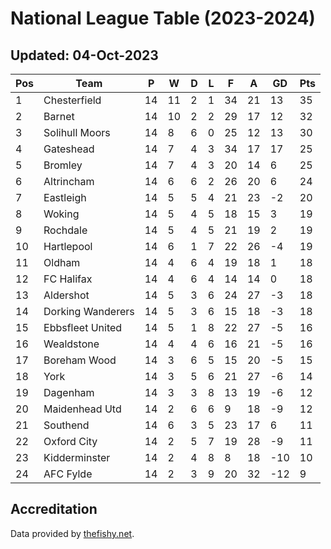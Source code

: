 # National League Table (2023-2024)
## Updated: 04-Oct-2023

| Pos | Team | P | W | D | L | F | A | GD | Pts |
| --- | --- | --- | --- | --- | --- | --- | --- | --- | --- |
| 1 | Chesterfield | 14 | 11 | 2 | 1 | 34 | 21 | 13 | 35 |
| 2 | Barnet | 14 | 10 | 2 | 2 | 29 | 17 | 12 | 32 |
| 3 | Solihull Moors | 14 | 8 | 6 | 0 | 25 | 12 | 13 | 30 |
| 4 | Gateshead | 14 | 7 | 4 | 3 | 34 | 17 | 17 | 25 |
| 5 | Bromley | 14 | 7 | 4 | 3 | 20 | 14 | 6 | 25 |
| 6 | Altrincham | 14 | 6 | 6 | 2 | 26 | 20 | 6 | 24 |
| 7 | Eastleigh | 14 | 5 | 5 | 4 | 21 | 23 | -2 | 20 |
| 8 | Woking | 14 | 5 | 4 | 5 | 18 | 15 | 3 | 19 |
| 9 | Rochdale | 14 | 5 | 4 | 5 | 21 | 19 | 2 | 19 |
| 10 | Hartlepool | 14 | 6 | 1 | 7 | 22 | 26 | -4 | 19 |
| 11 | Oldham | 14 | 4 | 6 | 4 | 19 | 18 | 1 | 18 |
| 12 | FC Halifax | 14 | 4 | 6 | 4 | 14 | 14 | 0 | 18 |
| 13 | Aldershot | 14 | 5 | 3 | 6 | 24 | 27 | -3 | 18 |
| 14 | Dorking Wanderers | 14 | 5 | 3 | 6 | 15 | 18 | -3 | 18 |
| 15 | Ebbsfleet United | 14 | 5 | 1 | 8 | 22 | 27 | -5 | 16 |
| 16 | Wealdstone | 14 | 4 | 4 | 6 | 16 | 21 | -5 | 16 |
| 17 | Boreham Wood | 14 | 3 | 6 | 5 | 15 | 20 | -5 | 15 |
| 18 | York | 14 | 3 | 5 | 6 | 21 | 27 | -6 | 14 |
| 19 | Dagenham | 14 | 3 | 3 | 8 | 13 | 19 | -6 | 12 |
| 20 | Maidenhead Utd | 14 | 2 | 6 | 6 | 9 | 18 | -9 | 12 |
| 21 | Southend | 14 | 6 | 3 | 5 | 23 | 17 | 6 | 11 |
| 22 | Oxford City | 14 | 2 | 5 | 7 | 19 | 28 | -9 | 11 |
| 23 | Kidderminster | 14 | 2 | 4 | 8 | 8 | 18 | -10 | 10 |
| 24 | AFC Fylde | 14 | 2 | 3 | 9 | 20 | 32 | -12 | 9 |

## Accreditation 

Data provided by [thefishy.net](https://www.thefishy.net/).